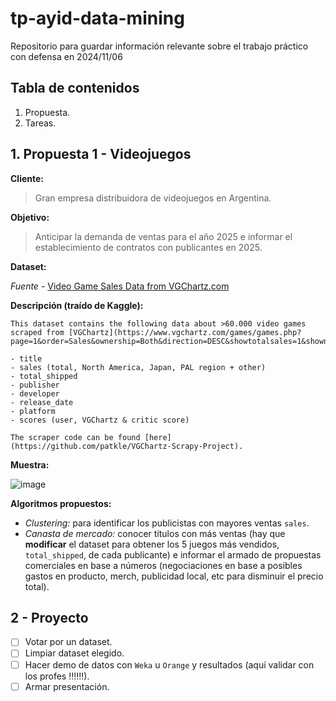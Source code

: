 # tp-ayid-data-mining
Repositorio para guardar información relevante sobre el trabajo práctico con defensa en 2024/11/06

## Tabla de contenidos
1. Propuesta.
2. Tareas.

## 1. Propuesta 1 - Videojuegos
**Cliente:**
> Gran empresa distribuidora de videojuegos en Argentina.

**Objetivo:**
> Anticipar la demanda de ventas para el año 2025 e informar el establecimiento de contratos con publicantes en 2025.

**Dataset:**

_Fuente_ - [Video Game Sales Data from VGChartz.com](https://www.kaggle.com/datasets/patkle/video-game-sales-data-from-vgchartzcom)

**Descripción (traído de Kaggle):**
```text
This dataset contains the following data about >60.000 video games scraped from [VGChartz](https://www.vgchartz.com/games/games.php?page=1&order=Sales&ownership=Both&direction=DESC&showtotalsales=1&shownasales=1&showpalsales=1&showjapansales=1&showothersales=1&showpublisher=1&showdeveloper=1&showreleasedate=1&showlastupdate=1&showvgchartzscore=1&showcriticscore=1&showuserscore=1&showshipped=1):

- title
- sales (total, North America, Japan, PAL region + other)
- total_shipped
- publisher
- developer
- release_date
- platform
- scores (user, VGChartz & critic score)

The scraper code can be found [here](https://github.com/patkle/VGChartz-Scrapy-Project).
```

**Muestra:**

![image](https://github.com/user-attachments/assets/775462a4-5b1b-48d5-94e5-3cb21f983a16)


**Algoritmos propuestos:**
- _Clustering:_ para identificar los publicistas con mayores ventas `sales`.
- _Canasta de mercado:_ conocer títulos con más ventas (hay que **modificar** el dataset para obtener los 5 juegos más vendidos, `total_shipped`, de cada publicante) e informar el armado de propuestas comerciales en base a números (negociaciones en base a posibles gastos en producto, merch, publicidad local, etc para disminuir el precio total).

## 2 - Proyecto
- [ ] Votar por un dataset.
- [ ] Limpiar dataset elegido.
- [ ] Hacer demo de datos con `Weka` u `Orange` y resultados (aquí validar con los profes ‼‼‼).
- [ ] Armar presentación.

